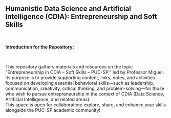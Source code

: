 <br>

##  **Humanistic Data Science and Artificial Intelligence (CDIA): Entrepreneurship and Soft Skills**

<br>

**Introduction for the Repository:**

<br>

This repository gathers materials and resources on the topic "Entrepreneurship in CDIA – Soft Skills – PUC-SP," led by Professor Miguel. Its purpose is to provide supporting content, links, notes, and activities focused on developing essential behavioral skills—such as leadership, communication, creativity, critical thinking, and problem-solving—for those who wish to pursue entrepreneurship in the context of CDIA (Data Science, Artificial Intelligence, and related areas).  
This space is open for collaboration: explore, share, and enhance your skills alongside the PUC-SP academic community!
